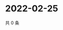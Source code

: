 # 2022-02-25

共 0 条

<!-- BEGIN WEIBO -->
<!-- 最后更新时间 Fri Feb 25 2022 05:13:43 GMT+0800 (China Standard Time) -->

<!-- END WEIBO -->
